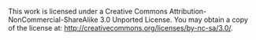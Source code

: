 This work is licensed under a Creative Commons Attribution-NonCommercial-ShareAlike 3.0 Unported License. 
You may obtain a copy of the license at: http://creativecommons.org/licenses/by-nc-sa/3.0/.